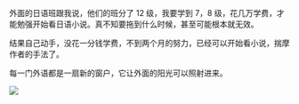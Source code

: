 外面的日语班跟我说，他们的班分了 12 级，我要学到 7，8 级，花几万学费，才能勉强开始看日语小说。真不知要拖到什么时候，甚至可能根本就无效。

结果自己动手，没花一分钱学费，不到两个月的努力，已经可以开始看小说，揣摩作者的手法了。

每一门外语都是一扇新的窗户，它让外面的阳光可以照射进来。

![](https://substackcdn.com/image/fetch/w_1456,c_limit,f_auto,q_auto:good,fl_progressive:steep/https%3A%2F%2Fbucketeer-e05bbc84-baa3-437e-9518-adb32be77984.s3.amazonaws.com%2Fpublic%2Fimages%2Fbb359d59-f521-4a47-8636-4cd71a1e6691_3801x2851.jpeg)
